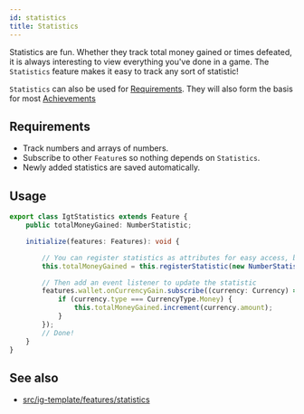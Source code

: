 ```yaml
---
id: statistics
title: Statistics
---
```


Statistics are fun. Whether they track total money gained or times defeated, it is always interesting to view everything you've done in a game.
The `Statistics` feature makes it easy to track any sort of statistic!

`Statistics` can also be used for [Requirements](../tools/requirements.md).
They will also form the basis for most [Achievements](./achievements.md)
## Requirements
- Track numbers and arrays of numbers.
- Subscribe to other `Feature`s so nothing depends on `Statistics`.
- Newly added statistics are saved automatically.

## Usage

```ts
export class IgtStatistics extends Feature {
    public totalMoneyGained: NumberStatistic;

    initialize(features: Features): void {

        // You can register statistics as attributes for easy access, but you don't have to.
        this.totalMoneyGained = this.registerStatistic(new NumberStatistic(StatisticId.TotalMoneyGained, 'Total money'));

        // Then add an event listener to update the statistic
        features.wallet.onCurrencyGain.subscribe((currency: Currency) => {
            if (currency.type === CurrencyType.Money) {
                this.totalMoneyGained.increment(currency.amount);
            }
        });
        // Done!
    }
}
```

## See also 
- [src/ig-template/features/statistics](https://github.com/123ishaTest/igt-library/tree/master/src/ig-template/features/statistics)
